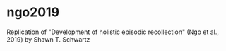 # ngo2019
Replication of "Development of holistic episodic recollection" (Ngo et al., 2019) by Shawn T. Schwartz
